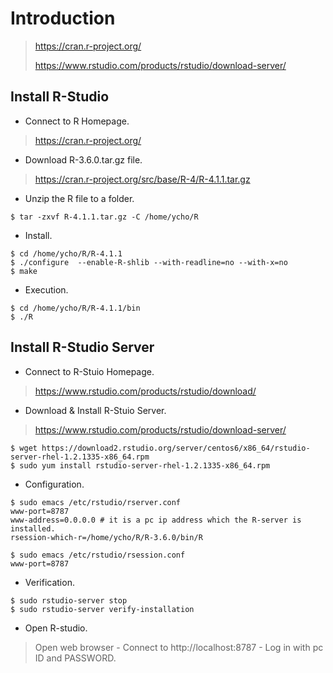 # Introduction

> <https://cran.r-project.org/>
> 
> <https://www.rstudio.com/products/rstudio/download-server/>


## Install R-Studio

- Connect to R Homepage.

> <https://cran.r-project.org/>

- Download R-3.6.0.tar.gz file.

> <https://cran.r-project.org/src/base/R-4/R-4.1.1.tar.gz>

- Unzip the R file to a folder.
```
$ tar -zxvf R-4.1.1.tar.gz -C /home/ycho/R
```

- Install.
```
$ cd /home/ycho/R/R-4.1.1
$ ./configure  --enable-R-shlib --with-readline=no --with-x=no
$ make
```

- Execution.
```
$ cd /home/ycho/R/R-4.1.1/bin
$ ./R
```


## Install R-Studio Server

- Connect to R-Stuio Homepage.

> <https://www.rstudio.com/products/rstudio/download/>

- Download & Install R-Stuio Server.

> <https://www.rstudio.com/products/rstudio/download-server/>
```
$ wget https://download2.rstudio.org/server/centos6/x86_64/rstudio-server-rhel-1.2.1335-x86_64.rpm
$ sudo yum install rstudio-server-rhel-1.2.1335-x86_64.rpm
```

- Configuration.
```
$ sudo emacs /etc/rstudio/rserver.conf
www-port=8787
www-address=0.0.0.0 # it is a pc ip address which the R-server is installed.
rsession-which-r=/home/ycho/R/R-3.6.0/bin/R

$ sudo emacs /etc/rstudio/rsession.conf
www-port=8787
```

- Verification.
```
$ sudo rstudio-server stop
$ sudo rstudio-server verify-installation
```

- Open R-studio.

> Open web browser - Connect to http://localhost:8787 - Log in with pc ID and PASSWORD.
